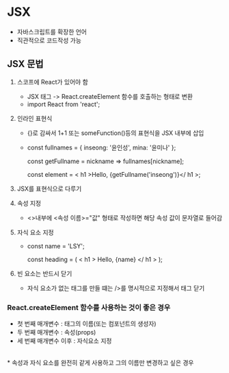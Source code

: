 # JSX

* 자바스크립트를 확장한 언어
* 직관적으로 코드작성 가능

## JSX 문법
1. 스코프에 React가 있어야 함
    - JSX 태그 -> React.createElement 함수를 호출하는 형태로 변환
    - import React from 'react';

2. 인라인 표현식
    - {}로 감싸서 1+1 또는 someFunction()등의 표현식을 JSX 내부에 삽입
    - const fullnames = { inseong: '윤인성', mina: '윤미나' };
    
        const getFullname = nickname => fullnames[nickname];
        
        const element = < h1 >Hello, {getFullname('inseong')}</ h1 >;

3. JSX를 표현식으로 다루기

4. 속성 지정
    - <>내부에 <속성 이름>="값" 형태로 작성하면 해당 속성 값이 문자열로 들어감

5. 자식 요소 지정
    - const name = 'LSY';

        const heading = ( < h1 > Hello, {name} </ h1 > );


6. 빈 요소는 반드시 닫기
    - 자식 요소가 없는 태그를 만들 떄는 />를 명시적으로 지정해서 태그 닫기

### React.createElement 함수를 사용하는 것이 좋은 경우
* 첫 번째 매개변수 : 태그의 이름(또는 컴포넌트의 생성자)
* 두 번째 매개변수 : 속성(props)
* 세 번째 매개변수 이후 : 자식요소 지정
<br/>
* 속성과 자식 요소를 완전히 같게 사용하고 그의 이름만 변경하고 싶은 경우
